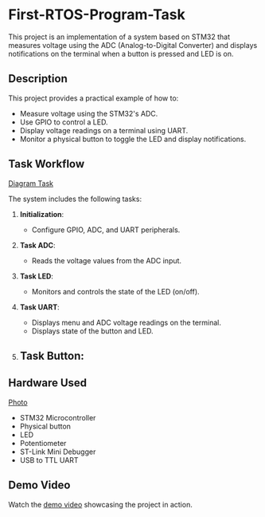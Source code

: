 # First-RTOS-Program-Task

This project is an implementation of a system based on STM32 that measures voltage using the ADC (Analog-to-Digital Converter) and displays notifications on the terminal when a button is pressed and LED is on.

## Description

This project provides a practical example of how to:
- Measure voltage using the STM32's ADC.
- Use GPIO to control a LED.
- Display voltage readings on a terminal using UART.
- Monitor a physical button to toggle the LED and display notifications.

## Task Workflow
[Diagram Task](https://drive.google.com/uc?export=view&id=1yuxE9chiDTIBMvnxqW10Z6yE5SgrUVri)

The system includes the following tasks:

1. **Initialization**:
   - Configure GPIO, ADC, and UART peripherals.
   
2. **Task ADC**:
   - Reads the voltage values from the ADC input.
   
3. **Task LED**:
   - Monitors and controls the state of the LED (on/off).
   
4. **Task UART**:
   - Displays menu and ADC voltage readings on the terminal.
   - Displays state of the button and LED.
   
5. **Task Button**:
   - 

## Hardware Used
[Photo](https://drive.google.com/uc?export=view&id=1vKf5dllwltwZLlrbhl3RC-ONb9Geyj1T)
- STM32 Microcontroller
- Physical button
- LED
- Potentiometer
- ST-Link Mini Debugger
- USB to TTL UART

## Demo Video

Watch the [demo video](https://drive.google.com/uc?export=view&id=1K8y1CNX6x7BClinXpqIBEwHeo5qAbfXO) showcasing the project in action.

